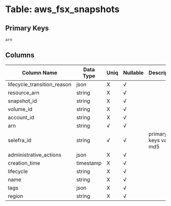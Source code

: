 # Table: aws_fsx_snapshots

## Primary Keys 

```
arn
```


## Columns 

|  Column Name   |  Data Type  | Uniq | Nullable | Description | 
|  ----  | ----  | ----  | ----  | ---- | 
| lifecycle_transition_reason | json | X | √ |  | 
| resource_arn | string | X | √ |  | 
| snapshot_id | string | X | √ |  | 
| volume_id | string | X | √ |  | 
| account_id | string | X | √ |  | 
| arn | string | √ | √ |  | 
| selefra_id | string | √ | √ | primary keys value md5 | 
| administrative_actions | json | X | √ |  | 
| creation_time | timestamp | X | √ |  | 
| lifecycle | string | X | √ |  | 
| name | string | X | √ |  | 
| tags | json | X | √ |  | 
| region | string | X | √ |  | 


